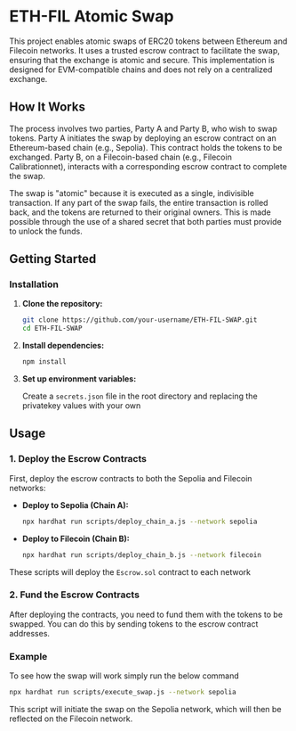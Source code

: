 
# ETH-FIL Atomic Swap

This project enables atomic swaps of ERC20 tokens between Ethereum and Filecoin networks. It uses a trusted escrow contract to facilitate the swap, ensuring that the exchange is atomic and secure. This implementation is designed for EVM-compatible chains and does not rely on a centralized exchange.

## How It Works

The process involves two parties, Party A and Party B, who wish to swap tokens. Party A initiates the swap by deploying an escrow contract on an Ethereum-based chain (e.g., Sepolia). This contract holds the tokens to be exchanged. Party B, on a Filecoin-based chain (e.g., Filecoin Calibrationnet), interacts with a corresponding escrow contract to complete the swap.

The swap is "atomic" because it is executed as a single, indivisible transaction. If any part of the swap fails, the entire transaction is rolled back, and the tokens are returned to their original owners. This is made possible through the use of a shared secret that both parties must provide to unlock the funds.

## Getting Started


### Installation

1. **Clone the repository:**
   ```bash
   git clone https://github.com/your-username/ETH-FIL-SWAP.git
   cd ETH-FIL-SWAP
   ```

2. **Install dependencies:**
   ```bash
   npm install
   ```

3. **Set up environment variables:**

   Create a `secrets.json` file in the root directory and replacing the privatekey values with your own

## Usage

### 1. Deploy the Escrow Contracts

First, deploy the escrow contracts to both the Sepolia and Filecoin networks:

- **Deploy to Sepolia (Chain A):**
  ```bash
  npx hardhat run scripts/deploy_chain_a.js --network sepolia
  ```

- **Deploy to Filecoin (Chain B):**
  ```bash
  npx hardhat run scripts/deploy_chain_b.js --network filecoin
  ```

These scripts will deploy the `Escrow.sol` contract to each network 

### 2. Fund the Escrow Contracts

After deploying the contracts, you need to fund them with the tokens to be swapped. You can do this by sending tokens to the escrow contract addresses.

### Example
To see how the swap will work simply run the below command 

```bash
npx hardhat run scripts/execute_swap.js --network sepolia
```

This script will initiate the swap on the Sepolia network, which will then be reflected on the Filecoin network. 
